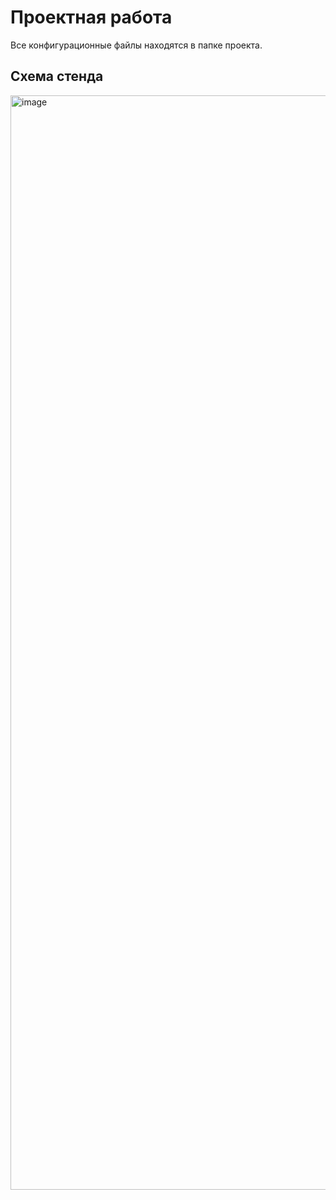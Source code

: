 # Проектная работа
Все конфигурационные файлы находятся в папке проекта.

## Схема стенда

<img width="1751" alt="image" src="https://user-images.githubusercontent.com/116812447/228843950-8427ee16-29a5-45e1-bfbd-a48077c771bb.png">
